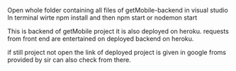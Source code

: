 Open whole folder containing all files of getMobile-backend in visual studio
In terminal wirte npm install and then npm start or nodemon start

This is backend  of getMobile project it is also deployed on heroku. 
requests  from front end are entertained on deployed backend on heroku.

if still project not open the link of deployed project is given in google froms provided by sir can also check from there.